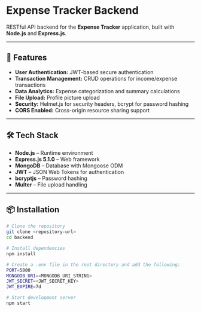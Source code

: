 # Expense Tracker Backend

RESTful API backend for the **Expense Tracker** application, built with **Node.js** and **Express.js**.

---

## 🚀 Features

- **User Authentication:** JWT-based secure authentication  
- **Transaction Management:** CRUD operations for income/expense transactions  
- **Data Analytics:** Expense categorization and summary calculations  
- **File Upload:** Profile picture upload 
- **Security:** Helmet.js for security headers, bcrypt for password hashing  
- **CORS Enabled:** Cross-origin resource sharing support  

---

## 🛠️ Tech Stack

- **Node.js** – Runtime environment  
- **Express.js 5.1.0** – Web framework  
- **MongoDB** – Database with Mongoose ODM  
- **JWT** – JSON Web Tokens for authentication  
- **bcryptjs** – Password hashing  
- **Multer** – File upload handling  

---

## 📦 Installation

```bash
# Clone the repository
git clone <repository-url>
cd backend

# Install dependencies
npm install

# Create a .env file in the root directory and add the following: 
PORT=5000
MONGODB_URI=<MONGODB_URI_STRING>
JWT_SECRET=<JWT_SECRET_KEY>
JWT_EXPIRE=7d

# Start development server
npm start
